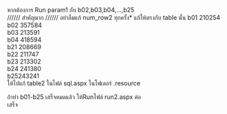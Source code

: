 หากต้องการ Run param1 กับ b02,b03,b04,...,b25  
////// สำคัญมาก //////
อย่าลืมแก้ num_row2 ทุกครั้ง*  แก้ให้ตรงกับ table นั้น 
b01 210254  
b02 357584  
b03 213591  
b04 418594  
b21 208669  
b22 211747  
b23 213302  
b24 241380  
 b25243241  
ให้ไปแก้ table2 ในไฟล์ sql.aspx ในโฟเดอร์ .resource  
  
ถ้าทำ b01-b25 เสร็จหมดแล้ว ให้Runไฟล์ run2.aspx ต่อ  
เสร็จ  
